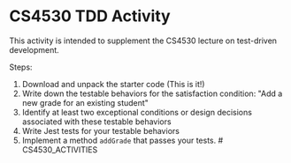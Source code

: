 # CS4530 TDD Activity
This activity is intended to supplement the CS4530 lecture on test-driven development.

Steps:
1. Download and unpack the starter code (This is it!)
2. Write down the testable behaviors for the satisfaction condition: "Add a new grade for an existing student"
3. Identify at least two exceptional conditions or design decisions associated with these testable behaviors
4. Write Jest tests for your testable behaviors
5. Implement a method `addGrade` that passes your tests.
#   C S 4 5 3 0 _ A C T I V I T I E S  
 